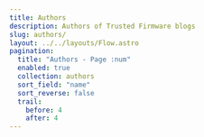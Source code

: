 ```yaml
---
title: Authors
description: Authors of Trusted Firmware blogs
slug: authors/
layout: ../../layouts/Flow.astro
pagination:
  title: "Authors - Page :num"
  enabled: true
  collection: authors
  sort_field: "name"
  sort_reverse: false
  trail:
    before: 4
    after: 4
---
```

